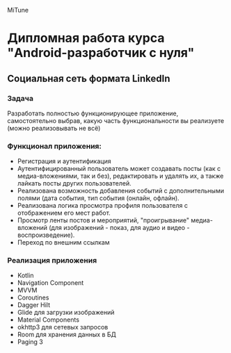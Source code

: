 MiTune

# Дипломная работа курса "Android-разработчик с нуля"

## Социальная сеть формата LinkedIn
### Задача
Разработать полностью функционирующее приложение, самостоятельно выбрав, какую часть функциональности вы реализуете (можно реализовывать не всё)

### Функционал приложения:
* Регистрация и аутентификация
* Аутентифицированный пользователь может создавать посты (как с медиа-вложениями, так и без), редактировать и удалять их, а также лайкать посты других пользователей.
* Реализована возможность добавления событий с дополнительными полями (дата события, тип события (онлайн, офлайн).
* Реализована логика просмотра профиля пользователя с отображением его мест работ.
* Просмотр ленты постов и мероприятий, "проигрывание" медиа-вложений (для изображений - показ, для аудио и видео - воспроизведение).
* Переход по внешним ссылкам

### Реализация приложения
* Kotlin
* Navigation Component
* MVVM 
* Coroutines
* Dagger Hilt
* Glide для загрузки изображений
* Material Components
* okhttp3 для сетевых запросов
* Room для хранения данных в БД
* Paging 3



